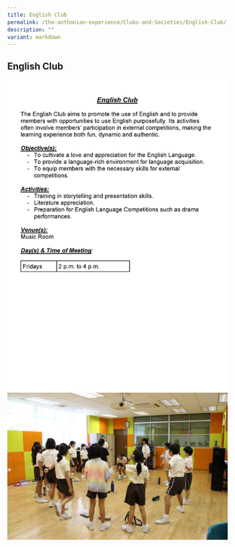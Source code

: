 ```yaml
---
title: English Club
permalink: /the-anthonian-experience/Clubs-and-Societies/English-Club/
description: ""
variant: markdown
---
```

## English Club
![](/images/CCA%20info%202024/2024_SAPS_PSE_CCA_Information_for_website_25_Sep_Page_10.jpg)
![](/images/2023/english%20club1.jpg)